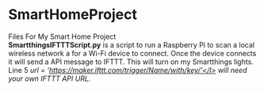 # SmartHomeProject
Files For My Smart Home Project<BR>
<B>SmartthingsIFTTTScript.py</B> is a script to run a Raspberry Pi to scan a local wireless network a for a Wi-Fi device to connect. Once the device connects it will send a API message to IFTTT. This will turn on my Smartthings lights.
Line 5 <I>url = 'https://maker.ifttt.com/trigger/Name/with/key/'</I> will need your own IFTTT API URL.
